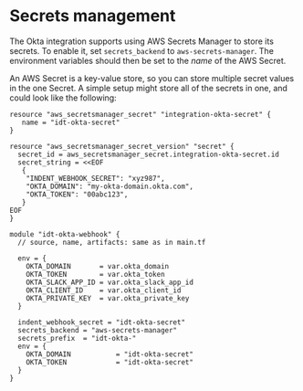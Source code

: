 Secrets management
==================

The Okta integration supports using AWS Secrets Manager to store its secrets.
To enable it, set `secrets_backend` to `aws-secrets-manager`. The environment
variables should then be set to the *name* of the AWS Secret.

An AWS Secret is a key-value store, so you can store multiple secret values
in the one Secret. A simple setup might store all of the secrets in one, and
could look like the following:

```
resource "aws_secretsmanager_secret" "integration-okta-secret" {
   name = "idt-okta-secret"
}

resource "aws_secretsmanager_secret_version" "secret" {
  secret_id = aws_secretsmanager_secret.integration-okta-secret.id
  secret_string = <<EOF
   {
    "INDENT_WEBHOOK_SECRET": "xyz987",
    "OKTA_DOMAIN": "my-okta-domain.okta.com",
    "OKTA_TOKEN": "00abc123",
   }
EOF
}

module "idt-okta-webhook" {
  // source, name, artifacts: same as in main.tf

  env = {
    OKTA_DOMAIN       = var.okta_domain
    OKTA_TOKEN        = var.okta_token
    OKTA_SLACK_APP_ID = var.okta_slack_app_id
    OKTA_CLIENT_ID    = var.okta_client_id
    OKTA_PRIVATE_KEY  = var.okta_private_key
  }
  
  indent_webhook_secret = "idt-okta-secret"
  secrets_backend = "aws-secrets-manager"
  secrets_prefix  = "idt-okta-"
  env = {
    OKTA_DOMAIN           = "idt-okta-secret"
    OKTA_TOKEN            = "idt-okta-secret"
  }
}
```
